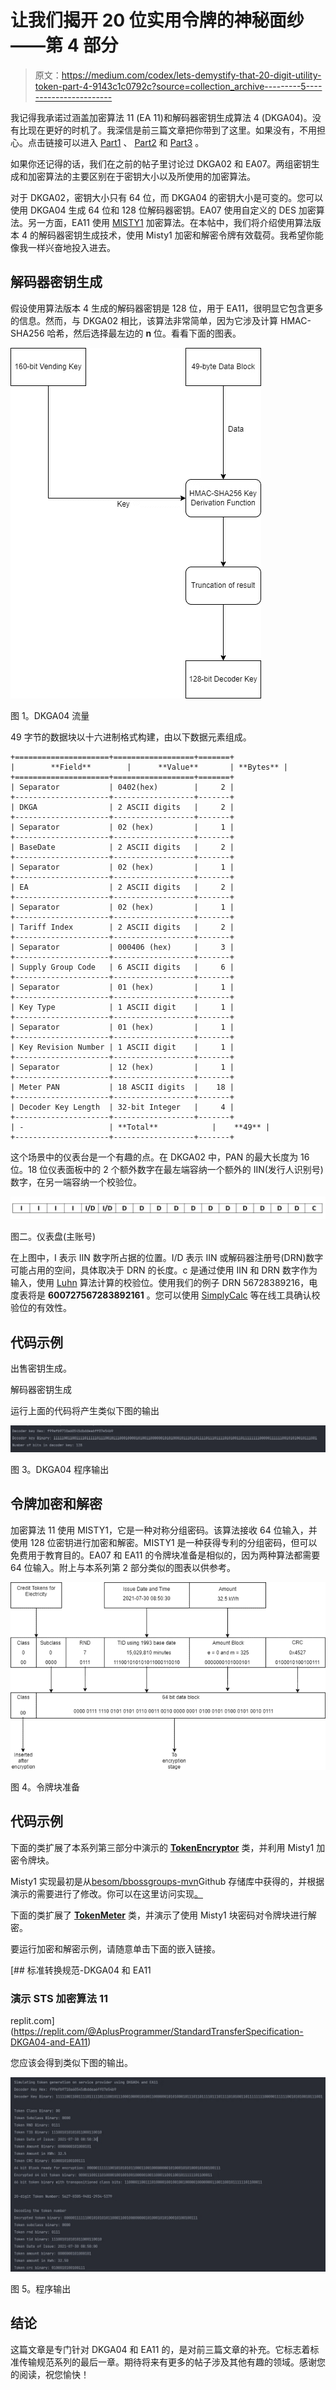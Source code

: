 # 让我们揭开 20 位实用令牌的神秘面纱——第 4 部分

> 原文：<https://medium.com/codex/lets-demystify-that-20-digit-utility-token-part-4-9143c1c0792c?source=collection_archive---------5----------------------->

我记得我承诺过涵盖加密算法 11 (EA 11)和解码器密钥生成算法 4 (DKGA04)。没有比现在更好的时机了。我深信是前三篇文章把你带到了这里。如果没有，不用担心。点击链接可以进入 [Part1](https://mwangi-patrick.medium.com/lets-demystify-that-20-digit-utility-token-part-1-74c85eebbac4) 、 [Part2](/codex/lets-demystify-that-20-digit-utility-token-part-2-64ca45f4b88b) 和 [Part3](/codex/lets-demystify-that-20-digit-utility-token-part-3-d05002dbdf71) 。

如果你还记得的话，我们在之前的帖子里讨论过 DKGA02 和 EA07。两组密钥生成和加密算法的主要区别在于密钥大小以及所使用的加密算法。

对于 DKGA02，密钥大小只有 64 位，而 DKGA04 的密钥大小是可变的。您可以使用 DKGA04 生成 64 位和 128 位解码器密钥。EA07 使用自定义的 DES 加密算法。另一方面，EA11 使用 [MISTY1](https://en.wikipedia.org/wiki/MISTY1) 加密算法。在本帖中，我们将介绍使用算法版本 4 的解码器密钥生成技术，使用 Misty1 加密和解密令牌有效载荷。我希望你能像我一样兴奋地投入进去。

## 解码器密钥生成

假设使用算法版本 4 生成的解码器密钥是 128 位，用于 EA11，很明显它包含更多的信息。然而，与 DKGA02 相比，该算法非常简单，因为它涉及计算 HMAC-SHA256 哈希，然后选择最左边的 **n** 位。看看下面的图表。

![](img/e232d02ea0fdd8450f372474cb3e97ec.png)

图 1。DKGA04 流量

49 字节的数据块以十六进制格式构建，由以下数据元素组成。

```
+=====================+==================+=======+
|        **Field**        |      **Value**       | **Bytes** |
+=====================+==================+=======+
| Separator           | 0402(hex)        |     2 |
+---------------------+------------------+-------+
| DKGA                | 2 ASCII digits   |     2 |
+---------------------+------------------+-------+
| Separator           | 02 (hex)         |     1 |
+---------------------+------------------+-------+
| BaseDate            | 2 ASCII digits   |     2 |
+---------------------+------------------+-------+
| Separator           | 02 (hex)         |     1 |
+---------------------+------------------+-------+
| EA                  | 2 ASCII digits   |     2 |
+---------------------+------------------+-------+
| Separator           | 02 (hex)         |     1 |
+---------------------+------------------+-------+
| Tariff Index        | 2 ASCII digits   |     2 |
+---------------------+------------------+-------+
| Separator           | 000406 (hex)     |     3 |
+---------------------+------------------+-------+
| Supply Group Code   | 6 ASCII digits   |     6 |
+---------------------+------------------+-------+
| Separator           | 01 (hex)         |     1 |
+---------------------+------------------+-------+
| Key Type            | 1 ASCII digit    |     1 |
+---------------------+------------------+-------+
| Separator           | 01 (hex)         |     1 |
+---------------------+------------------+-------+
| Key Revision Number | 1 ASCII digit    |     1 |
+---------------------+------------------+-------+
| Separator           | 12 (hex)         |     1 |
+---------------------+------------------+-------+
| Meter PAN           | 18 ASCII digits  |    18 |
+---------------------+------------------+-------+
| Decoder Key Length  | 32-bit Integer   |     4 |
+---------------------+------------------+-------+
| -                   | **Total**            |    **49** |
+---------------------+------------------+-------+
```

这个场景中的仪表台是一个有趣的点。在 DKGA02 中，PAN 的最大长度为 16 位。18 位仪表面板中的 2 个额外数字在最左端容纳一个额外的 IIN(发行人识别号)数字，在另一端容纳一个校验位。

![](img/8c5328c91c1fe76cf617fe8f5f7ef5e8.png)

图二。仪表盘(主账号)

在上图中，I 表示 IIN 数字所占据的位置。I/D 表示 IIN 或解码器注册号(DRN)数字可能占用的空间，具体取决于 DRN 的长度。c 是通过使用 IIN 和 DRN 数字作为输入，使用 [Luhn](https://www.geeksforgeeks.org/luhn-algorithm/) 算法计算的校验位。使用我们的例子 DRN 56728389216，电度表将是 **600727567283892161** 。您可以使用 [SimplyCalc](https://simplycalc.com/luhn-calculate.php) 等在线工具确认校验位的有效性。

## 代码示例

出售密钥生成。

解码器密钥生成

运行上面的代码将产生类似下图的输出

![](img/58720682ed45eb61c062f0b9aad8718c.png)

图 3。DKGA04 程序输出

## 令牌加密和解密

加密算法 11 使用 MISTY1，它是一种对称分组密码。该算法接收 64 位输入，并使用 128 位密钥进行加密和解密。MISTY1 是一种获得专利的分组密码，但可以免费用于教育目的。EA07 和 EA11 的令牌块准备是相似的，因为两种算法都需要 64 位输入。附上与本系列第 2 部分类似的图表以供参考。

![](img/4695ff06feb711f130272eec2619fbbf.png)

图 4。令牌块准备

## 代码示例

下面的类扩展了本系列第三部分中演示的 [**TokenEncryptor**](https://gist.github.com/CodeLover254/8c41fbb1b645a42641f2bb47cba5cc68) 类，并利用 Misty1 加密令牌块。

Misty1 实现最初是从[besom/bbossgroups-mvn](https://github.com/besom/bbossgroups-mvn)Github 存储库中获得的，并根据演示的需要进行了修改。你可以在这里访问实现[。](https://gist.github.com/CodeLover254/b6a1ce5296dbd23178804d5122910bbf)

下面的类扩展了 [**TokenMeter**](https://gist.github.com/CodeLover254/629b99b8bdee39cd5b06ee6679d3dccc) 类，并演示了使用 Misty1 块密码对令牌块进行解密。

要运行加密和解密示例，请随意单击下面的嵌入链接。

[](https://replit.com/@AplusProgrammer/StandardTransferSpecification-DKGA04-and-EA11) [## 标准转换规范-DKGA04 和 EA11

### 演示 STS 加密算法 11

replit.com](https://replit.com/@AplusProgrammer/StandardTransferSpecification-DKGA04-and-EA11) 

您应该会得到类似下图的输出。

![](img/5ddf4685024f4b18431b1264c185f4df.png)

图 5。程序输出

## 结论

这篇文章是专门针对 DKGA04 和 EA11 的，是对前三篇文章的补充。它标志着标准传输规范系列的最后一章。期待将来有更多的帖子涉及其他有趣的领域。感谢您的阅读，祝您愉快！